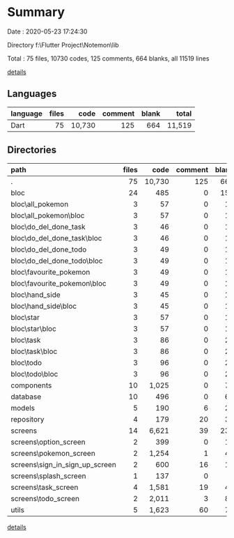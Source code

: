 # Summary

Date : 2020-05-23 17:24:30

Directory f:\Flutter Project\Notemon\lib

Total : 75 files,  10730 codes, 125 comments, 664 blanks, all 11519 lines

[details](details.md)

## Languages
| language | files | code | comment | blank | total |
| :--- | ---: | ---: | ---: | ---: | ---: |
| Dart | 75 | 10,730 | 125 | 664 | 11,519 |

## Directories
| path | files | code | comment | blank | total |
| :--- | ---: | ---: | ---: | ---: | ---: |
| . | 75 | 10,730 | 125 | 664 | 11,519 |
| bloc | 24 | 485 | 0 | 159 | 644 |
| bloc\all_pokemon | 3 | 57 | 0 | 18 | 75 |
| bloc\all_pokemon\bloc | 3 | 57 | 0 | 18 | 75 |
| bloc\do_del_done_task | 3 | 46 | 0 | 18 | 64 |
| bloc\do_del_done_task\bloc | 3 | 46 | 0 | 18 | 64 |
| bloc\do_del_done_todo | 3 | 49 | 0 | 18 | 67 |
| bloc\do_del_done_todo\bloc | 3 | 49 | 0 | 18 | 67 |
| bloc\favourite_pokemon | 3 | 49 | 0 | 17 | 66 |
| bloc\favourite_pokemon\bloc | 3 | 49 | 0 | 17 | 66 |
| bloc\hand_side | 3 | 45 | 0 | 19 | 64 |
| bloc\hand_side\bloc | 3 | 45 | 0 | 19 | 64 |
| bloc\star | 3 | 57 | 0 | 18 | 75 |
| bloc\star\bloc | 3 | 57 | 0 | 18 | 75 |
| bloc\task | 3 | 86 | 0 | 24 | 110 |
| bloc\task\bloc | 3 | 86 | 0 | 24 | 110 |
| bloc\todo | 3 | 96 | 0 | 27 | 123 |
| bloc\todo\bloc | 3 | 96 | 0 | 27 | 123 |
| components | 10 | 1,025 | 0 | 70 | 1,095 |
| database | 10 | 496 | 0 | 64 | 560 |
| models | 5 | 190 | 6 | 25 | 221 |
| repository | 4 | 179 | 20 | 32 | 231 |
| screens | 14 | 6,621 | 39 | 233 | 6,893 |
| screens\option_screen | 2 | 399 | 0 | 18 | 417 |
| screens\pokemon_screen | 2 | 1,254 | 1 | 40 | 1,295 |
| screens\sign_in_sign_up_screen | 2 | 600 | 16 | 15 | 631 |
| screens\splash_screen | 1 | 137 | 0 | 3 | 140 |
| screens\task_screen | 4 | 1,581 | 19 | 48 | 1,648 |
| screens\todo_screen | 2 | 2,011 | 3 | 83 | 2,097 |
| utils | 5 | 1,623 | 60 | 71 | 1,754 |

[details](details.md)